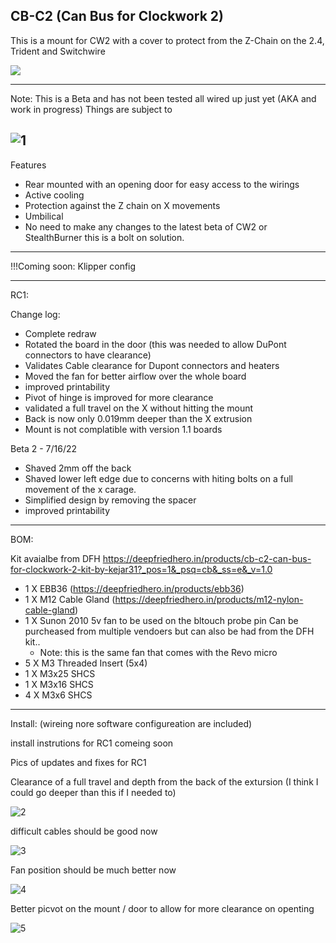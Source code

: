 
## CB-C2 (Can Bus for Clockwork 2)

This is a mount for CW2 with a cover to protect from the Z-Chain on the 2.4, Trident and Switchwire

[![](https://www.paypalobjects.com/en_US/i/btn/btn_donate_LG.gif)](https://www.paypal.com/donate?hosted_button_id=EN8E4MTBQRZ3J)

---------------------------------------------------------------------------------------

Note: This is a Beta and has not been tested all wired up just yet (AKA and work in progress) Things are subject to 

![1](./photos/1.jpg) 
---------------------------------------------------------------------------------------

Features 
- Rear mounted with an opening door for easy access to the wirings
- Active cooling
- Protection against the Z chain on X movements
- Umbilical 
- No need to make any changes to the latest beta of CW2 or StealthBurner this is a bolt on solution. 

---------------------------------------------------------------------------------------


!!!Coming soon: Klipper config

---------------------------------------------------------------------------------------


RC1: 

Change log:
- Complete redraw
- Rotated the board in the door (this was needed to allow DuPont connectors to have clearance)
- Validates Cable clearance for Dupont connectors and heaters 
- Moved the fan for better airflow over the whole board
- improved printability 
- Pivot of hinge is improved for more clearance
- validated a full travel on the X without hitting the mount
- Back is now only 0.019mm deeper than the X extrusion
- Mount is not complatible with version 1.1 boards



Beta 2 - 7/16/22
- Shaved 2mm off the back
- Shaved lower left edge due to concerns with hiting bolts on a full movement of the x carage. 
- Simplified design by removing the spacer
- improved printability 
	
	

---------------------------------------------------------------------------------------


BOM:

Kit avaialbe from DFH https://deepfriedhero.in/products/cb-c2-can-bus-for-clockwork-2-kit-by-kejar31?_pos=1&_psq=cb&_ss=e&_v=1.0

- 1 X EBB36 (https://deepfriedhero.in/products/ebb36)
- 1 X M12 Cable Gland (https://deepfriedhero.in/products/m12-nylon-cable-gland)
- 1 X Sunon 2010 5v fan to be used on the bltouch probe pin Can be purcheased from multiple vendoers but can also be had from the DFH kit.. 
    - Note: this is the same fan that comes with the Revo micro
- 5 X M3 Threaded Insert (5x4)
- 1 X M3x25 SHCS
- 1 X M3x16 SHCS
- 4 X M3x6 SHCS

---------------------------------------------------------------------------------------

Install: (wireing nore software configureation are included)

install instrutions for RC1 comeing soon



Pics of updates and fixes for RC1

Clearance of a full travel and depth from the back of the extursion (I think I could go deeper than this if I needed to)

![2](./photos/2.jpg) 

difficult cables should be good now

![3](./photos/3.jpg) 

Fan position should be much better now

![4](./photos/4.jpg) 

Better picvot on the mount / door to allow for more clearance on openting 

![5](./photos/5.jpg) 


